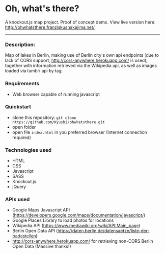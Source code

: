 # Oh, what's there? #

A knockout.js map project. Proof of concept demo.
View live version here: http://ohwhatsthere.franziskusnakajima.net/

___

### Description: ###

Map of lakes in Berlin, making use of Berlin city's own api endpoints (due to lack of CORS support, http://cors-anywhere.herokuapp.com/ is used), together with information retrieved via the Wikipedia api, as well as images loaded via tumblr api by tag.

### Requirements ###

* Web browser capable of running javascript

### Quickstart ###

* clone this repository: `git clone https://github.com/Kyushi/ohwhatsthere.git`
* open folder
* open file `index.html` in you preferred browser (Internet connection required)

### Technologies used ###

* HTML
* CSS
* Javascript
* SASS
* Knockout.js
* jQuery

### APIs used ###

* Google Maps Javascript API (https://developers.google.com/maps/documentation/javascript/)
* Google Places Library to load photos for locations
* Wikipedia API (https://www.mediawiki.org/wiki/API:Main_page)
* Berlin Open Data API (https://daten.berlin.de/datensaetze/liste-der-badestellen)
* http://cors-anywhere.herokuapp.com/ for retrieving non-CORS Berlin Open Data (Massive thanks!)
